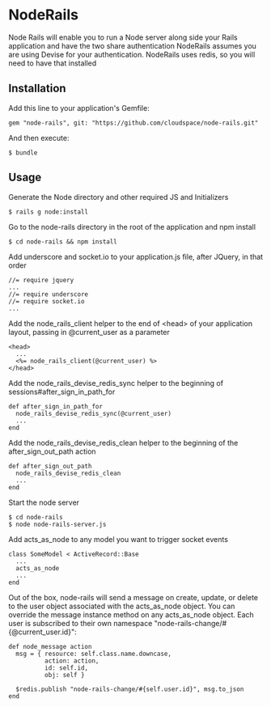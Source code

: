 # NodeRails

Node Rails will enable you to run a Node server along side your Rails application and have the two share authentication
NodeRails assumes you are using Devise for your authentication.
NodeRails uses redis, so you will need to have that installed

## Installation

Add this line to your application's Gemfile:

    gem "node-rails", git: "https://github.com/cloudspace/node-rails.git"

And then execute:

    $ bundle

## Usage

Generate the Node directory and other required JS and Initializers

    $ rails g node:install
  
Go to the node-rails directory in the root of the application and npm install

    $ cd node-rails && npm install

Add underscore and socket.io to your application.js file, after JQuery, in that order

	//= require jquery
	...
	//= require underscore
	//= require socket.io
	...

Add the node_rails_client helper to the end of &lt;head&gt; of your application layout, passing in @current_user as a parameter
      
    <head>
      ...
      <%= node_rails_client(@current_user) %>
    </head>
  
Add the node_rails_devise_redis_sync helper to the beginning of sessions#after_sign_in_path_for
  
    def after_sign_in_path_for
      node_rails_devise_redis_sync(@current_user)
      ...
    end
  
Add the node_rails_devise_redis_clean helper to the beginning of the after_sign_out_path action
    
    def after_sign_out_path
      node_rails_devise_redis_clean
      ...
    end

Start the node server

    $ cd node-rails
    $ node node-rails-server.js
  
Add acts_as_node to any model you want to trigger socket events
    
    class SomeModel < ActiveRecord::Base
      ...
      acts_as_node
      ...
    end
  
Out of the box, node-rails will send a message on create, update, or delete to the user object associated with the acts_as_node object.  You can override the message instance method on any acts_as_node object.  Each user is subscribed to their own namespace "node-rails-change/#{@current_user.id}":

    def node_message action
      msg = { resource: self.class.name.downcase,
              action: action,
              id: self.id,
              obj: self }

      $redis.publish "node-rails-change/#{self.user.id}", msg.to_json
    end